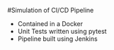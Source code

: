 #Simulation of CI/CD Pipeline

- Contained in a Docker
- Unit Tests written using pytest
- Pipeline built using Jenkins 



